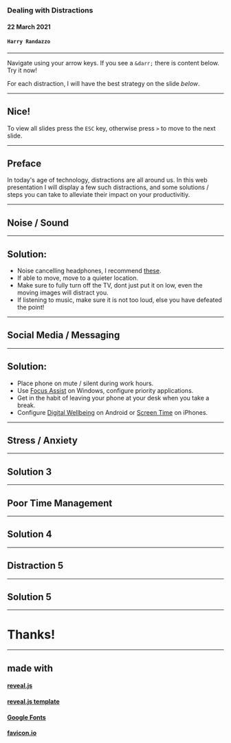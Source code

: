### Dealing with Distractions

#### 22 March 2021

#### `Harry Randazzo`

-----

Navigate using your arrow keys. If you see a `&darr;` there is content below. Try it now!

For each distraction, I will have the best strategy on the slide _below_.

---

## Nice!

To view all slides press the `ESC` key, otherwise press `>` to move to the next slide.

-----

## Preface

In today's age of technology, distractions are all around us.  In this web presentation I will display a few
such distractions, and some solutions / steps you can take to alleviate their impact on your productivitiy.

-----

## Noise / Sound

---

## Solution:

- Noise cancelling headphones, I recommend [these](https://www.amazon.com/gp/product/B0723CYHPZ/ref=ppx_yo_dt_b_asin_title_o02_s00?ie=UTF8&psc=1).
- If able to move, move to a quieter location.
- Make sure to fully turn off the TV, dont just put it on low, even the moving images will distract you.
- If listening to music, make sure it is not too loud, else you have defeated the point!

-----

## Social Media / Messaging

---

## Solution:

- Place phone on mute / silent during work hours.
- Use [Focus Assist](https://support.microsoft.com/en-us/windows/turn-focus-assist-on-or-off-in-windows-10-5492a638-b5a3-1ee0-0c4f-5ae044450e09) on Windows, configure priority applications.
- Get in the habit of leaving your phone at your desk when you take a break.
- Configure [Digital Wellbeing](https://support.google.com/android/answer/9346420?hl=en) on Android or [Screen Time](https://www.theverge.com/2018/9/17/17870126/ios-12-screen-time-app-limits-downtime-features-how-to-use) on iPhones.

-----

## Stress / Anxiety

---

## Solution 3

-----

## Poor Time Management

---

## Solution 4

-----

## Distraction 5

---

## Solution 5

-----

# Thanks!

-----

## made with

#### [reveal.js](https://github.com/hakimel/reveal.js)

#### [reveal.js template](https://github.com/pacharanero/create-new-revealjs-template)

#### [Google Fonts](https://fonts.google.com/)

#### [favicon.io](https://favicon.io/)
